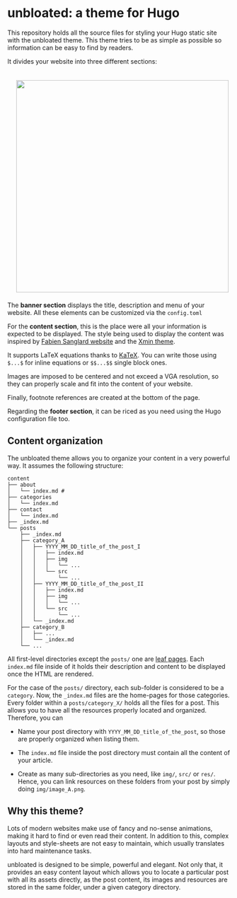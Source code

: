 # unbloated: a theme for Hugo

This repository holds all the source files for styling your Hugo static site
with the unbloated theme. This theme tries to be as simple as possible so
information can be easy to find by readers.

It divides your website into three different sections:

<img align="left" height="480" style="margin: 20px;" src="https://github.com/jorgepiloto/unbloated/blob/main/images/skeleton.png">

The **banner section** displays the title, description and menu of your website. All these
elements can be customized via the `config.toml` 

For the **content section**, this is the place were all your information is expected
to be displayed. The style being used to display the content was inspired by
[Fabien Sanglard website](https://fabiensanglard.net/) and the [Xmin
theme](https://xmin.yihui.org/).

It supports LaTeX equations thanks to [KaTeX](https://katex.org/). You can write
those using `$...$` for inline equations or `$$...$$` single block ones.

Images are imposed to be centered and not exceed a VGA resolution, so they can
properly scale and fit into the content of your website.

Finally, footnote references are created at the bottom of the page.

Regarding the **footer section**, it can be riced as you need using the Hugo
configuration file too.


## Content organization

The unbloated theme allows you to organize your content in a very powerful way.
It assumes the following structure:

```
content
├── about
│   └── index.md # 
├── categories
│   └── index.md
├── contact
│   └── index.md
├── _index.md
└── posts
    ├── _index.md
    ├── category_A
    │   ├── YYYY_MM_DD_title_of_the_post_I
    │   │   ├── index.md
    │   │   ├── img
    │   │   │   └── ...
    │   │   └── src
    │   │       └── ...
    │   ├── YYYY_MM_DD_title_of_the_post_II
    │   │   ├── index.md
    │   │   ├── img
    │   │   │   └── ...
    │   │   └── src
    │   │       └── ...
    │   └── _index.md
    ├── category_B
    │   ├── ...
    │   └── _index.md
    └── ...
```

All first-level directories except the `posts/` one are [leaf
pages](https://gohugo.io/content-management/page-bundles/). Each  `index.md`
file inside of it holds their description and content to be displayed once the
HTML are rendered.

For the case of the `posts/` directory, each sub-folder is considered to be a
`category`. Now, the `_index.md` files are the home-pages for those categories.
Every folder within a `posts/category_X/` holds all the files for a post. This
allows you to have all the resources properly located and organized. Therefore,
you can

* Name your post directory with `YYYY_MM_DD_title_of_the_post`, so those are
  properly organized when listing them.

* The `index.md` file inside the post directory must contain all the content of
  your article.

* Create as many sub-directories as you need, like `img/`, `src/` or `res/`.
  Hence, you can link resources on these folders from your post by simply doing
  `img/image_A.png`.

## Why this theme?

Lots of modern websites make use of fancy and no-sense animations, making it
hard to find or even read their content. In addition to this, complex layouts
and style-sheets are not easy to maintain, which usually translates into hard
maintenance tasks.

unbloated is designed to be simple, powerful and elegant. Not only that, it
provides an easy content layout which allows you to locate a particular post
with all its assets directly, as the post content, its images and resources are
stored in the same folder, under a given category directory.
